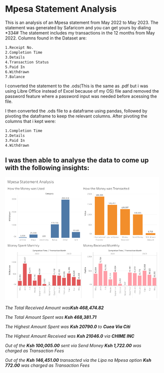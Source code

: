 # Mpesa Statement Analysis

This is an analysis of an Mpesa statement from May 2022 to May 2023. The statement was generated by Safaricom and you can get yours by dialing *334#
The statement includes my transactions in the 12 months from May 2022. Columns found in the Dataset are:


    1.Receipt No.
    2.Completion Time
    3.Details
    4.Transaction Status
    5.Paid In
    6.Withdrawn
    7.Balance


I converted the statement to the .ods(This is the same as .pdf but i was using Libre Office instead of Excel because of my OS) file aand removed the password feature where a password input was needed before acessing the file.

I then converted the .ods file to a dataframe using pandas, followed by pivoting the dataframe to keep the relevant columns. After pivoting the columns that i kept were:


    1.Completion Time
    2.Details
    3.Paid In
    4.Withdrawn


## **I was then able to analyse the data to come up with the following insights:**

![Alt text](<Dashboard 1 (1).png>)




 _The Total Received Amount was**Ksh 468,474.82**_

 _The Total Amount Spent was **Ksh 468,381.71**_

 _The Highest Amount Spent was **Ksh 20790.0** to **Cuea Via Citi**_

 _The Highest Amount Received was **Ksh 21046.0** via **CHIME INC**_


 _Out of the **Ksh 100,005.00** sent via Send Money **Ksh 1,722.00** was charged as Transaction Fees_

 _Out of the **Ksh 146,451.00** transacted via the Lipa na Mpesa option **Ksh 772.00** was charged as Transaction Fees_


